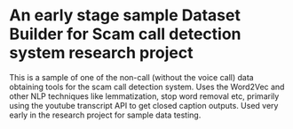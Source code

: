 # An early stage sample Dataset Builder for Scam call detection system research project

This is a sample of one of the non-call (without the voice call) data obtaining tools for the scam call detection system. Uses the Word2Vec and other NLP techniques like lemmatization, stop word removal etc, primarily using the youtube transcript API to get closed caption outputs. Used very early in the research project for sample data testing.
